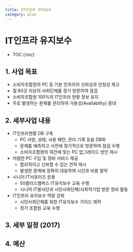 ```yaml
---
title: IT인프라 유지보수
category: plan
---
```


# IT인프라 유지보수

* TOC
{:toc}

## 1. 사업 목표

- 소비자조합원의 PC 등 기본 인프라의 신뢰성과 안정성 제고
- 월 60곳 이상의 사회단체를 정기 방문하여 점검
- 소비자조합원 100%의 IT인프라 현황 정보 유지
- 주로 발생하는 문제를 관리하여 가용성(Availability) 증대

## 2. 세부사업 내용

- IT인프라현황 DB 구축
  + PC 사양, 상태, 사용 패턴, 관리 기록 등을 DB화
  + 문제를 예측하고 사전에 정기적으로 방문하여 점검 수행
  + 소비자조합원의 여건에 맞는 PC 업그레이드 방안 제시
- 저렴한 PC 구입 및 정비 서비스 제공
  + 합리적이고 신뢰할 수 있는 견적 제시
  + 발생한 문제에 정확히 대응하여 시간과 비용 절약
- 시니어 IT서포터즈 운용
  + 50플러스캠퍼스 IT유지보수 교육 수행
  + 시니어 IT봉사단과 시민사회단체/사회적기업 방문 정비 활동
- IT인프라 유지보수 역량 강화
  + 시민사회단체를 위한 IT유지보수 가이드 제작
  + 정기 조합원 교육 수행

## 3. 세부 일정 (2017)

## 4. 예산

